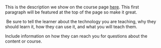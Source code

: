 This is the description we show on the course page [here](https://lab.github.com/LeeBarorWix/server-design-guidelines). This first paragraph will be featured at the top of the page so make it great.
​

​
Be sure to tell the learner about the technology you are teaching, why they should learn it, how they can use it, and what you will teach them.
​


Include information on how they can reach you for questions about the content or course. 